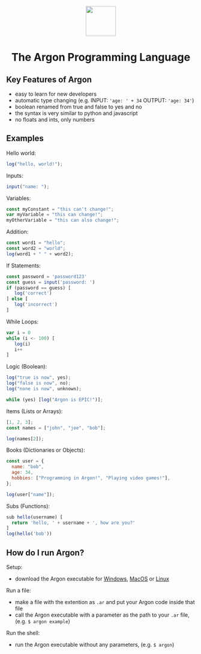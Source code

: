 <div align="center">
<p>
    <img width="80" src="https://raw.githubusercontent.com/Ugric/Argon/main/logo.png">
</p>
<h1>The Argon Programming Language</h1>
</div>

## Key Features of Argon

- easy to learn for new developers
- automatic type changing (e.g. INPUT: `'age: ' + 34` OUTPUT: `'age: 34'`)
- boolean renamed from true and false to yes and no
- the syntax is very similar to python and javascript
- no floats and ints, only numbers

## Examples

Hello world:

```javascript
log("hello, world!");
```

Inputs:

```javascript
input("name: ");
```

Variables:

```javascript
const myConstant = "this can't change!";
var myVariable = "this can change!";
myOtherVariable = "this can also change!";
```

Addition:

```javascript
const word1 = "hello";
const word2 = "world";
log(word1 + " " + word2);
```

If Statements:

```javascript
const password = 'password123'
const guess = input('password: ')
if (password == guess) [
   log('correct')
] else [
   log('incorrect')
]
```

While Loops:

```javascript
var i = 0
while (i <- 100) [
   log(i)
   i++
]
```

Logic (Boolean):

```javascript
log("true is now", yes);
log("false is now", no);
log("none is now", unknown);

while (yes) [log("Argon is EPIC!")];
```

Items (Lists or Arrays):

```javascript
[1, 2, 3];
const names = ["john", "joe", "bob"];

log(names[2]);
```

Books (Dictionaries or Objects):

```javascript
const user = {
  name: "bob",
  age: 34,
  hobbies: ["Programming in Argon!", "Playing video games!"],
};

log(user["name"]);
```

Subs (Functions):

```javascript
sub hello(username) [
  return 'hello, ' + username + ', how are you?'
]
log(hello('bob'))
```

## How do I run Argon?

Setup:

- download the Argon executable for [Windows](https://github.com/Ugric/Argon/raw/main/dist/Windows/argon.exe), [MacOS](https://github.com/Ugric/Argon/raw/main/dist/macOS/argon) or [Linux](https://github.com/Ugric/Argon/raw/main/dist/Linux/argon)

Run a file:

- make a file with the extention as `.ar` and put your Argon code inside that file
- call the Argon executable with a parameter as the path to your `.ar` file, (e.g. `$ argon example`)

Run the shell:

- run the Argon executable without any parameters, (e.g. `$ argon`)
